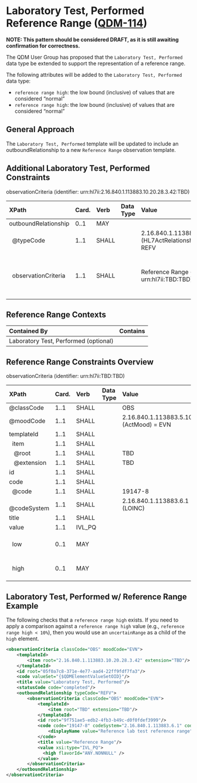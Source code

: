 Laboratory Test, Performed Reference Range ([QDM-114](http://jira.oncprojectracking.org/browse/QDM-114)\)
=========================================================================================================

**NOTE: This pattern should be considered DRAFT, as it is still awaiting confirmation for correctness.**

The QDM User Group has proposed that the `Laboratory Test, Performed` data type be extended to support the representation of a reference range.

The following attributes will be added to the `Laboratory Test, Performed` data type:

-	`reference range high`: the low bound (inclusive) of values that are considered “normal”
-	`reference range high`: the low bound (inclusive) of values that are considered “normal”

General Approach
----------------

The `Laboratory Test, Performed` template will be updated to include an outboundRelationship to a new `Reference Range` observation template.

Additional Laboratory Test, Performed Constraints
-------------------------------------------------

observationCriteria (identifier: urn:hl7ii:2.16.840.1.113883.10.20.28.3.42:TBD)

| XPath                      | Card. | Verb  | Data Type | Value                                                    | QDM Attribute                             |
|:---------------------------|:------|:------|:----------|:---------------------------------------------------------|:------------------------------------------|
| outboundRelationship       | 0..1  | MAY   |           |                                                          |                                           |
| &nbsp; @typeCode           | 1..1  | SHALL |           | 2.16.840.1.113883.5.1002 (HL7ActRelationshipType) = REFV |                                           |
| &nbsp; observationCriteria | 1..1  | SHALL |           | Reference Range (identifier: urn:hl7ii:TBD:TBD)          | reference range low, reference range high |

Reference Range Contexts
------------------------

| Contained By                          | Contains |
|:--------------------------------------|:---------|
| Laboratory Test, Performed (optional) |          |

Reference Range Constraints Overview
------------------------------------

observationCriteria (identifier: urn:hl7ii:TBD:TBD)

| XPath                   | Card. | Verb   | Data Type | Value                                    | QDM Attribute        |
|:------------------------|:------|:-------|:----------|:-----------------------------------------|:---------------------|
| @classCode              | 1..1  | SHALL  |           | OBS                                      |                      |
| @moodCode               | 1..1  | SHALL  |           | 2.16.840.1.113883.5.1001 (ActMood) = EVN |                      |
| templateId              | 1..1  | SHALL  |           |                                          |                      |
| &nbsp; item             | 1..1  | SHALL  |           |                                          |                      |
| &nbsp;&nbsp; @root      | 1..1  | SHALL  |           | TBD                                      |                      |
| &nbsp;&nbsp; @extension | 1..1  | SHALL  |           | TBD                                      |                      |
| id                      | 1..1  | SHALL  |           |                                          |                      |
| code                    | 1..1  | SHALL  |           |                                          |                      |
| &nbsp; @code            | 1..1  | SHALL  |           | 19147-8                                  |                      |
| &nbsp; @codeSystem      | 1..1  | SHALL  |           | 2.16.840.1.113883.6.1 (LOINC)            |                      |
| title                   | 1..1  | SHALL  |           |                                          |                      |
| value                   | 1..1  | IVL_PQ |           |                                          |                      |
| &nbsp; low              | 0..1  | MAY    |           |                                          | reference range low  |
| &nbsp; high             | 0..1  | MAY    |           |                                          | reference range high |

Laboratory Test, Performed w/ Reference Range Example
-----------------------------------------------------

The following checks that a `reference range high` exists. If you need to apply a comparison against a `reference range high` value (e.g., `reference range high < 10%`), then you would use an `uncertainRange` as a child of the `high` element.

```xml
<observationCriteria classCode="OBS" moodCode="EVN">
    <templateId>
        <item root="2.16.840.1.113883.10.20.28.3.42" extension="TBD"/>
    </templateId>
    <id root="05f0a7c8-371e-4e77-aad4-22ff9fdf7fa3"/>
    <code valueSet="{$QDMElementValueSetOID}"/>
    <title value="Laboratory Test, Performed"/>
    <statusCode code="completed"/>
    <outboundRelationship typeCode="REFV">
        <observationCriteria classCode="OBS" moodCode="EVN">
            <templateId>
                <item root="TBD" extension="TBD"/>
            </templateId>
            <id root="9f751ae5-edb2-4fb3-b49c-d0f0fdef3999"/>
            <code code="19147-8" codeSystem="2.16.840.1.113883.6.1" codeSystemName="LOINC">
                <displayName value="Reference lab test reference range"/>
            </code>
            <title value="Reference Range"/>
            <value xsi:type="IVL_PQ">
              <high flavorId="ANY.NONNULL" />
            </value>
        </observationCriteria>
    </outboundRelationship>
</observationCriteria>
```
